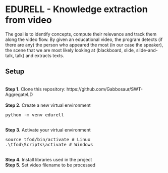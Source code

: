 # EDURELL - Knowledge extraction from video
<p>The goal is to identify concepts, compute their relevance and track them along the video flow. By given an educational video, the program detects (if there are any) the person who appeared the most (in our case the speaker), the scene that we are most likely looking at (blackboard, slide, slide-and-talk, talk) and extracts texts. 

## Setup
<br />
<b>Step 1.</b> Clone this repository: https://github.com/Gabbosaur/SWT-AggregateLD
<br/><br/>
<b>Step 2.</b> Create a new virtual environment 
<pre>
python -m venv edurell
</pre> 
<br/>
<b>Step 3.</b> Activate your virtual environment
<pre>
source tfod/bin/activate # Linux
.\tfod\Scripts\activate # Windows 
</pre>
<br/>
<b>Step 4.</b> Install libraries used in the project
<br/>
<b>Step 5.</b> Set video filename to be processed
<br/>
